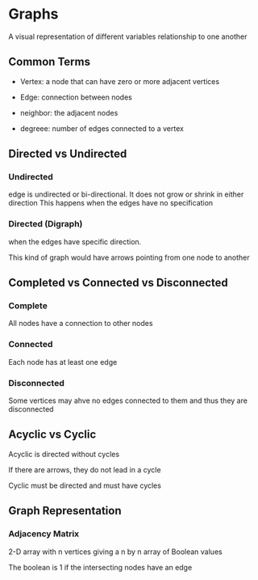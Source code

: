 # Graphs

A visual representation of different variables relationship to one another

## Common Terms

- Vertex: a node that can have zero or more adjacent vertices

- Edge: connection between nodes

- neighbor: the adjacent nodes

- degreee: number of edges connected to a vertex

## Directed vs Undirected

### Undirected

edge is undirected or bi-directional. It does not grow or shrink in either direction
This happens when the edges have no specification

### Directed (Digraph)

when the edges have specific direction.

This kind of graph would have arrows pointing from one node to another

## Completed vs Connected vs Disconnected

### Complete

All nodes have a connection to other nodes

### Connected

Each node has at least one edge

### Disconnected

Some vertices may ahve no edges connected to them and thus they are disconnected

## Acyclic vs Cyclic

Acyclic is directed without cycles

If there are arrows, they do not lead in a cycle

Cyclic must be directed and must have cycles

## Graph Representation

### Adjacency Matrix

2-D array with n vertices giving a n by n array of Boolean values

The boolean is 1 if the intersecting nodes have an edge


